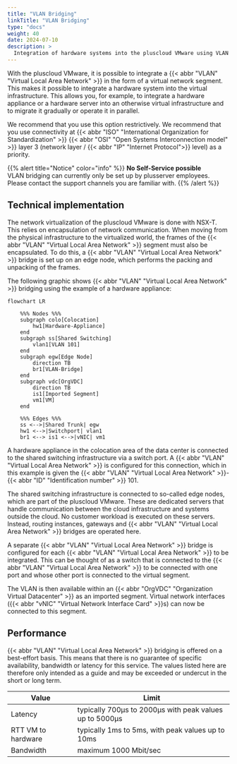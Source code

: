 ```yaml
---
title: "VLAN Bridging"
linkTitle: "VLAN Bridging"
type: "docs"
weight: 40
date: 2024-07-10
description: >
  Integration of hardware systems into the pluscloud VMware using VLAN bridging
---
```


With the pluscloud VMware, it is possible to integrate a {{< abbr "VLAN" "Virtual Local Area Network" >}} in the form of a virtual network segment.
This makes it possible to integrate a hardware system into the virtual infrastructure.
This allows you, for example, to integrate a hardware appliance or a hardware server into an otherwise virtual infrastructure and to migrate it gradually or operate it in parallel.

We recommend that you use this option restrictively.
We recommend that you use connectivity at {{< abbr "ISO" "International Organization for Standardization" >}} {{< abbr "OSI" "Open Systems Interconnection model" >}} layer 3 (network layer / {{< abbr "IP" "Internet Protocol">}} level) as a priority.


{{% alert title="Notice" color="info" %}}
**No Self-Service possible**  
VLAN bridging can currently only be set up by plusserver employees.  
Please contact the support channels you are familiar with.
{{% /alert %}}

## Technical implementation

The network virtualization of the pluscloud VMware is done with NSX-T.
This relies on encapsulation of network communication.
When moving from the physical infrastructure to the virtualized world, the frames of the {{< abbr "VLAN" "Virtual Local Area Network" >}} segment must also be encapsulated.
To do this, a {{< abbr "VLAN" "Virtual Local Area Network" >}} bridge is set up on an edge node, which performs the packing and unpacking of the frames.

The following graphic shows {{< abbr "VLAN" "Virtual Local Area Network" >}} bridging using the example of a hardware appliance:

```mermaid
flowchart LR

    %%% Nodes %%%
    subgraph colo[Colocation]
        hw1[Hardware-Appliance]
    end
    subgraph ss[Shared Switching]
        vlan1[VLAN 101]
    end
    subgraph egw[Edge Node]
        direction TB
        br1[VLAN-Bridge]
    end
    subgraph vdc[OrgVDC]
        direction TB
        is1[Imported Segment]
        vm1[VM]
    end

    %%% Edges %%%
    ss <-->|Shared Trunk| egw
    hw1 <-->|Switchport| vlan1 
    br1 <--> is1 <-->|vNIC| vm1
```

A hardware appliance in the colocation area of the data center is connected to the shared switching infrastructure via a switch port.
A {{< abbr "VLAN" "Virtual Local Area Network" >}} is configured for this connection, which in this example is given the {{< abbr "VLAN" "Virtual Local Area Network" >}}-{{< abbr "ID" "Identification number" >}} 101.

The shared switching infrastructure is connected to so-called edge nodes, which are part of the pluscloud VMware.
These are dedicated servers that handle communication between the cloud infrastructure and systems outside the cloud.
No customer workload is executed on these servers.
Instead, routing instances, gateways and {{< abbr "VLAN" "Virtual Local Area Network" >}} bridges are operated here.

A separate {{< abbr "VLAN" "Virtual Local Area Network" >}} bridge is configured for each {{< abbr "VLAN" "Virtual Local Area Network" >}} to be integrated.
This can be thought of as a switch that is connected to the {{< abbr "VLAN" "Virtual Local Area Network" >}} to be connected with one port and whose other port is connected to the virtual segment.

The VLAN is then available within an {{< abbr "OrgVDC" "Organization Virtual Datacenter" >}} as an imported segment. Virtual network interfaces ({{< abbr "vNIC" "Virtual Network Interface Card" >}}s) can now be connected to this segment.

## Performance

  {{< abbr "VLAN" "Virtual Local Area Network" >}} bridging is offered on a best-effort basis.
This means that there is no guarantee of specific availability, bandwidth or latency for this service.
The values listed here are therefore only intended as a guide and may be exceeded or undercut in the short or long term.

| Value               | Limit                                                           |
|---------------------|-----------------------------------------------------------------|
| Latency             | typically 700µs to 2000µs with peak values up to 5000µs         |
| RTT VM to hardware  | typically 1ms to 5ms, with peak values up to 10ms               |
| Bandwidth           | maximum 1000 Mbit/sec                                           |
